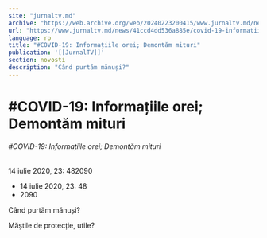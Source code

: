 ```yaml
---
site: "jurnaltv.md"
archive: "https://web.archive.org/web/20240223200415/www.jurnaltv.md/news/41ccd4dd536a885e/covid-19-informatiile-orei-demontam-"
url: "https://www.jurnaltv.md/news/41ccd4dd536a885e/covid-19-informatiile-orei-demontam-"
language: ro
title: "#COVID-19: Informațiile orei; Demontăm mituri"
publication: '[[JurnalTV]]'
section: novosti
description: "Când purtăm mănuși?"
---
```


# #COVID-19: Informațiile orei; Demontăm mituri

###### #COVID-19: Informațiile orei; Demontăm mituri

14 iulie 2020, 23: 482090

- 14 iulie 2020, 23: 48
- 2090

Când purtăm mănuși?

Măștile de protecție, utile?